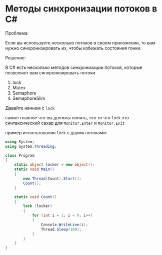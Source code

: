 # Методы синхронизации потоков в C#

Проблема: 

Если вы используете несколько потоков в своем приложении, 
то вам нужно синхронизировать их, 
чтобы избежать состояния гонки.

Решение:

В C# есть несколько методов синхронизации потоков,
которые позволяют вам синхронизировать потоки.

1. lock
2. Mutex
3. Semaphore
4. SemaphoreSlim

Давайте начнем с `lock`

самое главное что вы должны понять, это то что 
`lock` это синтаксический сахар для `Monitor.Enter` и `Monitor.Exit`

пример использования `lock` с двумя потоками:

```csharp
using System;
using System.Threading;

class Program
{
    static object locker = new object();
    static void Main()
    {
        new Thread(Count).Start();
        Count();
    }

    static void Count()
    {
        lock (locker)
        {
            for (int i = 1; i < 9; i++)
            {
                Console.WriteLine(i);
                Thread.Sleep(100);
            }
        }
    }
}
```
